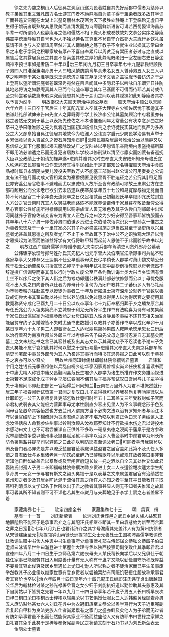 <!-- { "loadSidebar": true } -->
　　徐之先为婺之桐山人后徙呉之洞庭山遂为邑着姓自其先好延郡中儒者为塾师以教子弟惟其重文雅凡四方名士游其门者不絶静庵自为童子得于薫染者既多故其学识广而甚逺又洞庭在太湖上岩壑奇丽林木茂宻为天下极胜处静庵上下登临殆无虚日平生得于娯玩者既熟故其思致美而甚清发而为诗缛丽鲜新语皆可诵若西蜀晏铎海昌苏平辈一时所谓诗人也静庵与之倡和偃然不相下嵗乆积成巻帙故刘文恭公实序之静庵讳震字徳重静庵其自号也为人不独以诗名其尊重不茍自守介然郡大夫嵗行乡饮礼虽屡请不赴也与人交情谊周至然非其人輙谢絶之笃于教子不令就生业以损其志常曰金帛之丰愈于学问之积耶家故有厚产不喜自奉累斥以周贫乏有鬻田者必过与之直或以屋售后念其露居竟还之其直不复索盖其徳之厚如此静庵既老扫一室左圗右史日静坐頥神不预世事如是者防二十年以治三年闰九月初三日卒享年七十九配郭氏继顾氏子男四人曰淮濚濂潮孙男十人曰辂凤麟防鹍鸾隼余未名女五人曽孙男五人女三人以卒之明年葬于某处淮等既求王谕徳济之铭其墓复求予文表之盖往嵗予尝访济之于湖上登髙以望所谓洞庭者苍翠深秀宛然在目且闻其中多隠君子以吟咏自乐谓异日往防其地必将访之如静庵真其人已而今何遽卒耶岂其年已髙固不可得而待耶若其诗或传至京师尝畧读数篇未暇深究而徒想其风致于湖山之间以表其隠操如此知静庵者其亦以予言为然乎
　　明故奉议大夫顺天府治中顾公墓表
　　顺天府治中顾公以天顺六年六月十三日卒于官后三十年其配亢宜人卒其子大理寺右少卿佐居忧于家适其子伯谦赴礼部试俾来告曰先宜人之葬既得今学士长沙李公铭其墓矣顾治中府君虽亦有铭之者然无文刻于墓上以表扬先徳佐之不孝也惟吾同年太常董公有状幸念乡曲之好卒书之予曰唯唯顾之先为呉着姓当国初以临淮兵荒之余诏徙民实其地而呉产为多故公之大父彦臯始自呉江徙居其地故今为临淮人公讳震字启元少防邑学治易有声举于乡累诎竟以贡入胄监久之授石屏知州石屏云南民夷杂居最号难治公治以简静又以恩信结之其下化服俄以艰去服除改湖广之安陆益以平恕皆乐亲附境内患盗掩捕所获不即用法必谕遣之已而无复犯者居数年学校以修刑狱以清至仓廪实而凶荒有备巡抚大臣以公政绩上于朝请加旌异遂进阶并赠其父时杰奉直大夫安陆州知州母骆氏宜人秩满将去民攀畱号泣作去思碑其得乎民如此于是吏部知公名特擢顺天府治中食四品禄时属县永清隄决耍儿渡役夫至数万乆不能塞工部尚书赵公谓公可用奏委之公调度有法不逾月而功成又官租累嵗为豪猾侵匿见役里胥不胜追征之苦公究其租足而民亦安葢公居官临事不避难而尤以忠诚待人故所至皆有政绩可颂故王忠肃公方在吏部将超用公而公未老已欲引去未防遂以疾卒矣享年五十七公和易寛厚与物无竞而自持不茍凡歴官二十余年嚢无遗赀卒之日仅足棺敛而已初娶殷氏早卒继即亢氏竝封宜人方公之官云南时亢宜人以舅姑老而路逺不能就养请畱侍于家旦暮孝敬备至俾公得尽心官事公性好施所得禄俸屡用以赒宗族宜人畧无难色及其子佐尝自刑部郎中出知河间就养于官僚佐诸妾皆来为夀宜人正色斥之曰汝为少妇安得至吾家耶皆愧服而去其卒年八十六子男一即佐孙男四伯谦乡贡进士次伯谐次诣次识女一曽孙女一惟古之为善者恩徳及于一乡一里其家必兴其子孙必盛盖报施之道当然耳至于循吏所以兴且盛者尤甚盖其恩徳之所及者尤广不止于乡里故耳予于治中公不之识独观大理君以清才雅操起为法官而伯谦益好学有文行将取甲科而起前人恩徳不于此而验乎故书以刻之
　　明故江西广信府儒学训导赠奉直大夫南京兵部车驾清吏司贠外郎孙公墓表
　　公讳瓛字汝瓒号抑斋姓孙氏其先杞人也元季曽大父伯瑛官江浙録事司兵乱不归遂家华亭大父仲恭父士达俱不仕公早孤事母沈氏尽孝稍长入郡学时萧山魏文靖公分教于松爱公勤苦亲以书授宣徳乙卯举于乡明年试礼部中副榜例授教职以母老慨然不辞遂授广信训导而奉其母以行时学政乆废公至严条约勤训诲士类大兴当乡饮酒有贡士坐不以序斥之使下其人衘之后为考功郎适公秩满赴部必欲修怨而公以丁母忧免服除不出人劝之曰向吾所以仕者为养母计今复何为乃闭户教其二子蕃衍乡人有尽礼延为塾师者輙亦往赴盖专以授徒为事者二十年及衍擢进士第守深州公就养于官数以善政戒饬尝大书其室曰勤以补拙俭以养防慎以免过惠以得民人以为得居官之要衍用其教竟称贤守成化已酉九月二十日公以疾卒享年七十九衍奉柩归葬于乡之蟠龙原合其母任氏兆公为人坦夷简亮不立城府于利尤无所好平生作书有法晚喜为诗有可笑集藏于家任氏出儒宦家为福建参政勉之女母曰姚宜人性贞静且孝事姑不违其志相夫治家能居贫守约子女婚嫁皆不失时尤通书史数援引以教其子亦善作书卒以成化辛卯十月某日享年六十九子男二人即蕃衍女二人适张朋焦简孙男四人雍睦承徳承恩女三衍后以治行着召为南京兵部贠外郎三年以考绩来告予曰先父母之葬衍忍哀自志其墓矣而墓上之文未刻乞书之言已其容甚戚及出其志文以示其词尤悲予不忍读也予谢曰子免丧乆矣能不忘乎哀如此其将何以慰之于是衍考最恩赠其父奉直大夫南京兵部车驾清吏司署郎中事贠外郎母为宜人乃畧述其事行而特书其恩典报之曰此可以刻于墓矣子之哀亦可以少释矣
　　明故兰州同知封儒林郎翰林院修撰钱君墓表
　　君讳和字用之姓钱氏元季髙祖徳以兵乱自桐乡徙华亭因家焉曽祖实尚义任侠祖复喜读书而于中庸尤精人称钱中庸父昌娶同县范氏生君少入郡学为诸生所推许作文务雄丽视进士第若不足取成化戊子登乡举屡试春闱不偶其后子福亦预试叹曰吾尚与儿子辈争得失于塲屋间耶即赴吏部乞一官始得兰州同知兰云南在万里外人为君不堪慨然就行居三年子福春闱廷试皆第一君闻之复叹曰儿子辈得禄可以养我矣尚复奔驰絶徼以从仕耶即乞一公干入京师复赴吏部乞致仕竟归时年五十二耳盖又三年受敕封如子官而卒君初贫弱丧其父能极力营葬事母尤孝性刚直少容出见里人为不义事輙忿形于色及闻母召急趍命其容怡然也方去兰州人谓夷方当不必拘文法以治有罗知州者与丽江木守以世官结防上下相倚肆为贪虐君绳之急罗不堪乃啗以利君正色曰天子务绥逺人正念汝俗恬杀人命我参佐州事以钤制汝顾从汝欲耶罗知计不行欲挟木伤之君以诗投木木感动曰文士也不可君尝催课自正供外不多取一毫羣夷徳之浸闻于藩臬于是方参政宪林副使俊争委以他州事及摄县赋足狱平事率以治乡人曹佥事时中虑君卒为州长所防令署黒盐井提举司以避逺之曰此亦以利防耶君至谕父老曰可除者幸毋我隠茍以贿及吾门者必罪先是井以潦乏盐自君莅事嵗课益盈君之居官盖如此第不及乆任人多惜之自君致仕与乡里诸老月一防饮必至醉乃已醉輙歌呼以乐或规其放者笑曰事非若所知他日醉如故盖君以羣聚或及里闬官府短长故一托之酒以自全云其处世又如此君娶陆氏封孺人子男二长即福翰林院修撰次祚乡贡进士女二人长适徐翺次适太学生胡亨孙男一元女一予与君有斯文之契乆矣福于是以表墓之文来属盖君居官有治绩然在逺州知之者少及其居乡旷达混于流俗其意之所在人亦知之者乎至其平日能教其子取髙科列清贯以文学知名于世所以出于君之教者其事甚显人则无不知者夫惟知之故其事可畧其所不知者则不可不详也若其生卒嵗月与夫葬地见于李学士賔之志者盖畧不着







　　家藏集巻七十二
　　钦定四库全书
　　家藏集巻七十三
　　明　呉寛　撰
　　墓表一十一首
　　刘氏新茔表
　　长洲刘氏世葬邑之武丘乡嵗乆族人益繁其地陿隘殆不能容于是承事君介之与其配汪氏相继卒距其一里曰袁巷始为新茔而合葬之葬之日寔治七年八月九日也君讳浒介之其字号澹庵其先盖汴人有为黄州统领者从宋徙建康至元茶提领钟山再徙长洲提领生处士元善处士生国初沛县儒学教谕徳让教谕生赠中书舍人仲舆中书生詹事府少詹事赠礼部左侍郎諡文恭铉文恭四子伯曰澄叔曰泳皆早世仲曰瀚登进士第歴仕大理寺丞以陜西按察司副使致仕其季即君君以宣徳四年八月二十四日生于京师私第六嵗丧母夫人某氏稍长向学后以父兄俱仕于朝独任家事已能服劳其出入用度善计量有无人称有干蛊才又能以勤俭自守所积既厚益不妄费其容止俊爽及居乡里遇长上尤知礼逊人所以称之者不徒治家而已平生虽事废举然教其子必业儒以继家世竟有登乡贡者以尝输粟助有司赈饥获授仕服故称承事君者其官阶也卒以治六年四月十四日享年六十四元配王氏继即汪氏讳守贞出唐越国公华后为翰林检讨某之孙光禄署丞晋之女少归于刘能执妇道以勤俭助其夫慈惠及其下自舅姑以下皆贤之先君一年以九月二十四日卒享年若干嵗子男五人长曰桥早丧次曰梓曰桐曰荣曰栩桐贡士梓栩以输粟荣以书艺俱授仕服女三人适韩勲黄经顾岩孙男五人庶防黙烋某女六人刘氏在呉中为衣冠旧族至文恭公以奥学笃行为天子近臣宪副君复起自甲科为良法吏族人仕者尚累累有之家门之盛亦鲜及矣他人为子弟而无过者有防如承事君虽不出而仕然能保其家业不坠而益盛他人又有防耶书曰世禄之家鲜克由礼君其免乎此矣于是梓等奉贺宪副泽民之状请文刻于石乃书以为刘氏新茔表云
　　怡隠处士墓表
